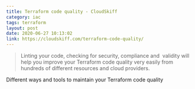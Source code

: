```yaml
---
title: Terraform code quality - CloudSkiff
category: iac 
tags: terraform 
layout: post
date: 2020-06-27 10:13:02
link: https://cloudskiff.com/terraform-code-quality/
---
```

>Linting your code, checking for security, compliance and  validity will help you improve your Terraform code quality very easily from hundreds of different resources and cloud providers.

Different ways and tools to maintain your Terraform code quality 